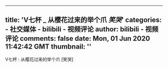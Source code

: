 
---
title: 'V七杯 _ 从樱花过来的举个爪
_笑哭_'
categories: 
    - 社交媒体
    - bilibili - 视频评论
author: bilibili - 视频评论
comments: false
date: Mon, 01 Jun 2020 11:42:42 GMT
thumbnail: ''
---

<div>   
V七杯 : 从樱花过来的举个爪
[笑哭]  
</div>
            